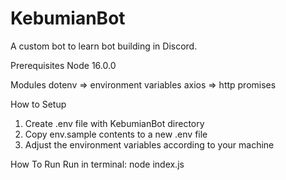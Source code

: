 # KebumianBot
A custom bot to learn bot building in Discord.

Prerequisites
Node 16.0.0

Modules
dotenv => environment variables
axios  => http promises

How to Setup
1. Create .env file with KebumianBot directory
2. Copy env.sample contents to a new .env file
3. Adjust the environment variables according to your machine

How To Run
Run in terminal: node index.js
